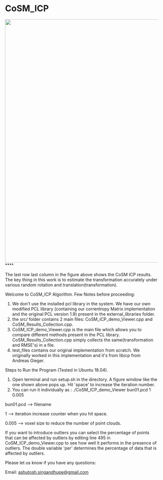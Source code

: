 # CoSM_ICP
<img src="gif_1.gif" width="1380" height="800"/>****

The last row last column in the figure above shows the CoSM ICP results. The key thing in this work is to estimate the transformation accurately under various random rotation and translation(transformation). 

Welcome to CoSM_ICP Algorithm.
Few Notes before proceeding:
1) We don't use the installed pcl library in the system. We have our own modified PCL library  (containing our correntropy Matrix implementation and the original PCL version 1.9) present in the external_libraries folder. 
2) the src/ folder contains 2 main files: CoSM_ICP_demo_Viewer.cpp and CoSM_Results_Collection.cpp.
3) CoSM_ICP_demo_Viewer.cpp is the main file which allows you to compare different methods present in the PCL library. CoSM_Results_Collection.cpp simply collects the same(transformation and RMSE's) in a file.
4) test_files contains our original implementation from scratch. We originally worked in this implementation and it's from libicp from Andreas Gieger.

Steps to Run the Program (Tested in Ubuntu 18.04).
1) Open terminal and run setup.sh in the directory. A figure window like the one shown above pops up. Hit 'space' to increase the iteration number.
2) You can run it individually as :  ./CoSM_ICP_demo_Viewer bun01.pcd 1 0.005


bun01.pcd --> filename

1 --> iteration increase counter when you hit space.

0.005 --> voxel size to reduce the number of point clouds.

If you want to introduce outliers you can select the percentage of points that can be affected by outliers by editing line 495 in CoSM_ICP_demo_Viewer.cpp to see how well it performs in the presence of outliers. The double variable 'per' determines the percentage of data that is affected by outliers.

Please let us know if you have any questions: 

Email: ashutosh.singandhupe@gmail.com
  
  
